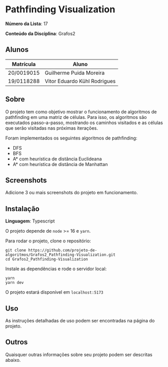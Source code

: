 # Pathfinding Visualization

**Número da Lista**: 17

**Conteúdo da Disciplina**: Grafos2 

## Alunos

|Matrícula | Aluno |
| -- | -- |
| 20/0019015 | Guilherme Puida Moreira |
| 19/0118288 | Vitor Eduardo Kühl Rodrigues |

## Sobre 

O projeto tem como objetivo mostrar o funcionamento de algoritmos de pathfinding em uma matriz de células.
Para isso, os algoritmos são executados passo-a-passo, mostrando os caminhos visitados e as células
que serão visitadas nas próximas iterações.

Foram implementados os seguintes algoritmos de pathfinding:

- DFS
- BFS
- A* com heurística de distância Euclideana
- A* com heurística de distância de Manhattan

## Screenshots
Adicione 3 ou mais screenshots do projeto em funcionamento.

## Instalação 

**Linguagem**: Typescript

O projeto depende de `node` >= 16 e `yarn`.

Para rodar o projeto, clone o repositório:

```
git clone https://github.com/projeto-de-algoritmos/Grafos2_Pathfinding-Visualization.git
cd Grafos2_Pathfinding-Visualization
```

Instale as dependências e rode o servidor local:

```
yarn
yarn dev
```

O projeto estará disponível em `localhost:5173`

## Uso 

As instruções detalhadas de uso podem ser encontradas na página do projeto.

## Outros 
Quaisquer outras informações sobre seu projeto podem ser descritas abaixo.




